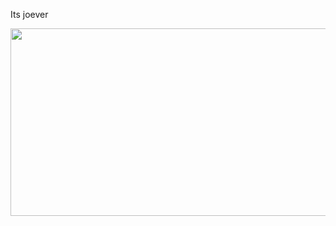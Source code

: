 <!-- ![Amgous](https://static.wikia.nocookie.net/amogus/images/c/cb/Susremaster.png/revision/latest?cb=20210806124552) -->

Its joever

<p align="center">
  <img src="https://static.wikia.nocookie.net/amogus/images/c/cb/Susremaster.png/revision/latest?cb=20210806124552"  width="600" height="300">
</p>
<!--
**SpaghettiCodes/SpaghettiCodes** is a ✨ _special_ ✨ repository because its `README.md` (this file) appears on your GitHub profile.

Here are some ideas to get you started:

- 🔭 I’m currently working on ...
- 🌱 I’m currently learning ...
- 👯 I’m looking to collaborate on ...
- 🤔 I’m looking for help with ...
- 💬 Ask me about ...
- 📫 How to reach me: ...
- 😄 Pronouns: ...
- ⚡ Fun fact: ...
-->
